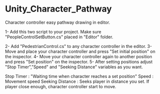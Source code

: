 # Unity_Character_Pathway
Character controller easy pathway drawing in editor.

1- Add this two script to your project. Make sure "PeopleControlSetButton.cs" placed in "Editor" folder. 

2- Add "PedestrianControl.cs" to any character controller in the editor.
3- Move and place your character controller and press "Set initial position" on the inspector.
4- Move your character controller again to another position and press "Set position" on the inspector.
5- After setting positions adjust "Stop Timer","Speed" and "Seeking Distance" variables as you want.

Stop Timer : "Waiting time when character reaches a set position"
Speed : Movement speed
Seeking Distance : Seeks player in distance you set. If player close enough, character controller start to move.
